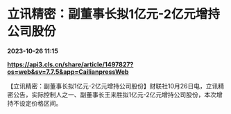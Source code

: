 # 立讯精密：副董事长拟1亿元-2亿元增持公司股份

**2023-10-26 11:15**

**https://api3.cls.cn/share/article/1497827?os=web&sv=7.7.5&app=CailianpressWeb**

【立讯精密：副董事长拟1亿元-2亿元增持公司股份】财联社10月26日电，立讯精密公告，实际控制人之一、副董事长王来胜拟1亿元-2亿元增持公司股份，本次增持不设定价格区间。